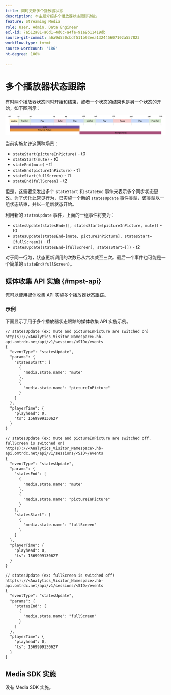 ```yaml
---
title: 同时更新多个播放器状态
description: 本主题介绍多个播放器状态跟踪功能。
feature: Streaming Media
role: User, Admin, Data Engineer
exl-id: 7a512a81-a6d1-4d0c-a4fe-91e9b11419db
source-git-commit: a6a9d550cbdf511b93eea132445607102a557823
workflow-type: tm+mt
source-wordcount: '186'
ht-degree: 100%

---
```


# 多个播放器状态跟踪

有时两个播放器状态同时开始和结束，或者一个状态的结束也是另一个状态的开始，如下图所示：

![多个播放器状态](assets/multiple-player-states.png)

当前实施允许这两种场景：
- `stateStart(pictureInPicture)` - t0
- `stateStart(mute)` - t0
- `stateEnd(mute)` - t1
- `stateEnd(pictureInPicture)` - t1
- `stateStart(fullScreen)` - t1
- `stateEnd(fullScreen)` - t2

但是，这需要您发出多个 `stateStart` 和 `stateEnd` 事件来表示多个同步状态更改。为了优化此常见行为，已实施一个新的 `statesUpdate` 事件类型，该类型以一组状态结束，并以一组新状态开始。

利用新的 `statesUpdate` 事件，上面的一组事件将变为：
- `statesUpdate(statesEnd=[], statesStart=[pictureInPicture, mute])` - t0
- `statesUpdate(statesEnd=[mute, pictureInPicture], statesStart=[fullScreen])` - t1
- `statesUpdate(statesEnd=[fullScreen], statesStart=[])` - t2

对于同一行为，状态更新调用的次数已从六次减至三次。最后一个事件也可能是一个简单的 `stateEnd(fullScreen)`。

## 媒体收集 API 实施 {#mpst-api}

您可以使用媒体收集 API 实施多个播放器状态跟踪。

### 示例

下面显示了用于多个播放器状态跟踪的媒体收集 API 实施示例。

```
// statesUpdate (ex: mute and pictureInPicture are switched on)
http(s)://<Analytics_Visitor_Namespace>.hb-api.omtrdc.net/api/v1/sessions/<SID>/events
{
  "eventType": "statesUpdate",
  "params": {
    "statesStart": [
      {
        "media.state.name": "mute"
      },
      {
        "media.state.name": "pictureInPicture"
      }
    ]
  },
  "playerTime": {
    "playhead": 0,
    "ts": 1569999130627
  }
}
```

```
// statesUpdate (ex: mute and pictureInPicture are switched off, fullScreen is switched on)
http(s)://<Analytics_Visitor_Namespace>.hb-api.omtrdc.net/api/v1/sessions/<SID>/events
{
  "eventType": "statesUpdate",
  "params": {
    "statesEnd": [
      {
        "media.state.name": "mute"
      },
      {
        "media.state.name": "pictureInPicture"
      }
    ],
    "statesStart": [
      {
        "media.state.name": "fullScreen"
      }
    ]
  },
  "playerTime": {
    "playhead": 0,
    "ts": 1569999130627
  }
}
```

```
// statesUpdate (ex: fullScreen is switched off)
http(s)://<Analytics_Visitor_Namespace>.hb-api.omtrdc.net/api/v1/sessions/<SID>/events
{
  "eventType": "statesUpdate",
  "params": {
    "statesEnd": [
      {
        "media.state.name": "fullScreen"
      }
    ]
  },
  "playerTime": {
    "playhead": 0,
    "ts": 1569999130627
  }
}
```

## Media SDK 实施

没有 Media SDK 实施。
